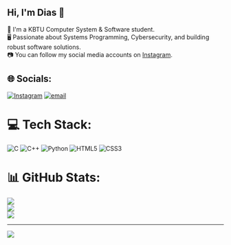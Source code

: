 ## Hi, I'm Dias 👋

📖 I'm a KBTU Computer System & Software student.<br/>
🖥️ Passionate about Systems Programming, Cybersecurity, and building robust software solutions.<br/>
📷 You can follow my social media accounts on [Instagram](https://www.instagram.com/bbdiasik).<br/>


## 🌐 Socials:
[![Instagram](https://img.shields.io/badge/Instagram-%23E4405F.svg?logo=Instagram&logoColor=white)](https://instagram.com/bbdiasik) [![email](https://img.shields.io/badge/Email-D14836?logo=gmail&logoColor=white)](mailto:dirrayoo@gmail.com) 

# 💻 Tech Stack:
![C](https://img.shields.io/badge/c-%2300599C.svg?style=for-the-badge&logo=c&logoColor=white) ![C++](https://img.shields.io/badge/c++-%2300599C.svg?style=for-the-badge&logo=c%2B%2B&logoColor=white) ![Python](https://img.shields.io/badge/python-3670A0?style=for-the-badge&logo=python&logoColor=ffdd54) ![HTML5](https://img.shields.io/badge/html5-%23E34F26.svg?style=for-the-badge&logo=html5&logoColor=white) ![CSS3](https://img.shields.io/badge/css3-%231572B6.svg?style=for-the-badge&logo=css3&logoColor=white)
# 📊 GitHub Stats:
![](https://github-readme-stats.vercel.app/api?username=bbdiasik&theme=dark&hide_border=true&include_all_commits=false&count_private=false)<br/>
![](https://nirzak-streak-stats.vercel.app/?user=bbdiasik&theme=dark&hide_border=true)<br/>
![](https://github-readme-stats.vercel.app/api/top-langs/?username=bbdiasik&theme=dark&hide_border=true&include_all_commits=false&count_private=false&layout=compact)

---
[![](https://visitcount.itsvg.in/api?id=bbdiasik&icon=0&color=0)](https://visitcount.itsvg.in)
